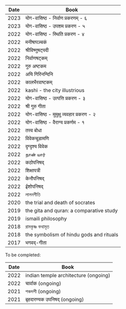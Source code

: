 | Date  | Book |
| ------------- | ------------- | 
| 2023  | योग-वासिष्ठ - निर्वाण प्रकरणम् - ६ | 
| 2023  | योग-वासिष्ठ - उपशम प्रकरण - ५ |
| 2022  | योग-वासिष्ठ - स्थिति प्रकरण - ४ |
| 2022  | मनीषापञ्चकं |
| 2022  | श्रीविष्णुषट्पदी |
| 2022  | निर्वाणषट्कम् |
| 2022  | गुरु अष्टकम |
| 2022  | अयि गिरिनन्दिनि |
| 2022  | कालभैरवाष्टकम् |
| 2022  | kashi - the city illustrious |
| 2022  | योग-वासिष्ठ - उत्पत्ति प्रकरण - ३ |
| 2022  | श्री गुरु गीता |
| 2022  | योग-वासिष्ठ - मुमुक्षु व्यवहार प्रकरण - २ |
| 2022  | योग-वासिष्ठ - वैराग्य प्रकर्णम - १ |
| 2022  | तत्त्व बोधा |
| 2022  | विवेकचूडामणि |
| 2022  | दृग्दृश्य विवेक |
| 2022  | நான் யார் |
| 2022  | कठोपनिषद् |  
| 2022  | शिक्षापत्री |
| 2022  | केनौपनिषद् |
| 2022  | ईशोपनिषद् |
| 2022  | লালনগীতি |
| 2020  | the trial and death of socrates |
| 2019  | the gita and quran: a comparative study
| 2019  | ismaili philosophy |
| 2018  | রামকৃষ্ণ কথামৃত |
| 2018  | the symbolism of hindu gods and rituals| 
| 2017  | भगवद्-गीता |


To be completed:

| Date  | Book |
| ------------- | ------------- | 
| 2022  | indian temple architecture (ongoing) |
| 2022  | चार्वाक (ongoing) |
| 2021  | পঞ্চদশী (ongoing) |
| 2021  | बृहदारण्यक उपनिषद् (ongoing) |










 


